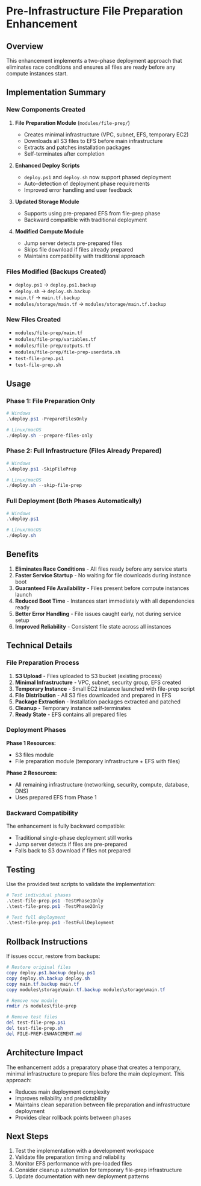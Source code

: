 # Pre-Infrastructure File Preparation Enhancement

## Overview

This enhancement implements a two-phase deployment approach that eliminates race conditions and ensures all files are ready before any compute instances start.

## Implementation Summary

### New Components Created

1. **File Preparation Module** (`modules/file-prep/`)
   - Creates minimal infrastructure (VPC, subnet, EFS, temporary EC2)
   - Downloads all S3 files to EFS before main infrastructure
   - Extracts and patches installation packages
   - Self-terminates after completion

2. **Enhanced Deploy Scripts**
   - `deploy.ps1` and `deploy.sh` now support phased deployment
   - Auto-detection of deployment phase requirements
   - Improved error handling and user feedback

3. **Updated Storage Module**
   - Supports using pre-prepared EFS from file-prep phase
   - Backward compatible with traditional deployment

4. **Modified Compute Module**
   - Jump server detects pre-prepared files
   - Skips file download if files already prepared
   - Maintains compatibility with traditional approach

### Files Modified (Backups Created)

- `deploy.ps1` → `deploy.ps1.backup`
- `deploy.sh` → `deploy.sh.backup`
- `main.tf` → `main.tf.backup`
- `modules/storage/main.tf` → `modules/storage/main.tf.backup`

### New Files Created

- `modules/file-prep/main.tf`
- `modules/file-prep/variables.tf`
- `modules/file-prep/outputs.tf`
- `modules/file-prep/file-prep-userdata.sh`
- `test-file-prep.ps1`
- `test-file-prep.sh`

## Usage

### Phase 1: File Preparation Only
```powershell
# Windows
.\deploy.ps1 -PrepareFilesOnly

# Linux/macOS
./deploy.sh --prepare-files-only
```

### Phase 2: Full Infrastructure (Files Already Prepared)
```powershell
# Windows
.\deploy.ps1 -SkipFilePrep

# Linux/macOS
./deploy.sh --skip-file-prep
```

### Full Deployment (Both Phases Automatically)
```powershell
# Windows
.\deploy.ps1

# Linux/macOS
./deploy.sh
```

## Benefits

1. **Eliminates Race Conditions** - All files ready before any service starts
2. **Faster Service Startup** - No waiting for file downloads during instance boot
3. **Guaranteed File Availability** - Files present before compute instances launch
4. **Reduced Boot Time** - Instances start immediately with all dependencies ready
5. **Better Error Handling** - File issues caught early, not during service setup
6. **Improved Reliability** - Consistent file state across all instances

## Technical Details

### File Preparation Process

1. **S3 Upload** - Files uploaded to S3 bucket (existing process)
2. **Minimal Infrastructure** - VPC, subnet, security group, EFS created
3. **Temporary Instance** - Small EC2 instance launched with file-prep script
4. **File Distribution** - All S3 files downloaded and prepared in EFS
5. **Package Extraction** - Installation packages extracted and patched
6. **Cleanup** - Temporary instance self-terminates
7. **Ready State** - EFS contains all prepared files

### Deployment Phases

**Phase 1 Resources:**
- S3 files module
- File preparation module (temporary infrastructure + EFS with files)

**Phase 2 Resources:**
- All remaining infrastructure (networking, security, compute, database, DNS)
- Uses prepared EFS from Phase 1

### Backward Compatibility

The enhancement is fully backward compatible:
- Traditional single-phase deployment still works
- Jump server detects if files are pre-prepared
- Falls back to S3 download if files not prepared

## Testing

Use the provided test scripts to validate the implementation:

```powershell
# Test individual phases
.\test-file-prep.ps1 -TestPhase1Only
.\test-file-prep.ps1 -TestPhase2Only

# Test full deployment
.\test-file-prep.ps1 -TestFullDeployment
```

## Rollback Instructions

If issues occur, restore from backups:

```powershell
# Restore original files
copy deploy.ps1.backup deploy.ps1
copy deploy.sh.backup deploy.sh
copy main.tf.backup main.tf
copy modules\storage\main.tf.backup modules\storage\main.tf

# Remove new module
rmdir /s modules\file-prep

# Remove test files
del test-file-prep.ps1
del test-file-prep.sh
del FILE-PREP-ENHANCEMENT.md
```

## Architecture Impact

The enhancement adds a preparatory phase that creates a temporary, minimal infrastructure to prepare files before the main deployment. This approach:

- Reduces main deployment complexity
- Improves reliability and predictability
- Maintains clean separation between file preparation and infrastructure deployment
- Provides clear rollback points between phases

## Next Steps

1. Test the implementation with a development workspace
2. Validate file preparation timing and reliability
3. Monitor EFS performance with pre-loaded files
4. Consider cleanup automation for temporary file-prep infrastructure
5. Update documentation with new deployment patterns